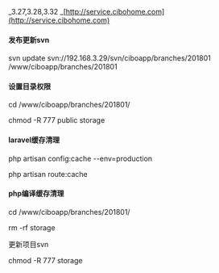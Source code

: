 _3.27,3.28,3.32 _[http://service.cibohome.com](http://service.cibohome.com)

#### 发布更新svn

svn update svn://192.168.3.29/svn/ciboapp/branches/201801 /www/ciboapp/branches/201801

#### 设置目录权限

cd /www/ciboapp/branches/201801/

chmod -R 777 public storage

#### laravel缓存清理

php artisan config:cache  --env=production

php artisan route:cache

#### php编译缓存清理

cd /www/ciboapp/branches/201801/

rm -rf storage

更新项目svn

chmod -R 777 storage

